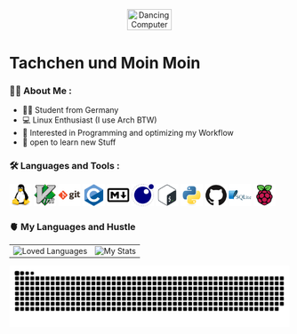 <!-- Endlich hab ich mich auch dazu bringen koennen. Wyld -->

<div id="header" align="center">
  <img src="https://media.giphy.com/media/MT5UUV1d4CXE2A37Dg/giphy.gif" title="Dancing Computer" **alt="Dancing Computer" width="40%" height="40%"/>
</div>

# Tachchen und Moin Moin

### 👨‍💻 About Me :
* 👨‍🎓 Student from Germany 
* 💻 Linux Enthusiast (I use Arch BTW)
* 🤔 Interested in Programming and optimizing my Workflow
* 🏫 open to learn new Stuff 

### 🛠️ Languages and Tools :
<div>
  <img src="https://github.com/devicons/devicon/blob/master/icons/linux/linux-original.svg" title="Linux" **alt="Linux" width="40" height="40"/>
  <img src="https://github.com/devicons/devicon/blob/master/icons/vim/vim-original.svg" title="Vim" **alt="Vim" width="40" height="40"/>
  <img src="https://github.com/devicons/devicon/blob/master/icons/git/git-original-wordmark.svg" title="Git" **alt="Git" width="40" height="40"/>
  <img src="https://github.com/devicons/devicon/blob/master/icons/c/c-original.svg" title="C" **alt="C" width="40" height="40"/>
  <img src="https://github.com/devicons/devicon/blob/master/icons/markdown/markdown-original.svg" title="Markdown" **alt="Markdown" width="40" height="40"/>
  <img src="https://github.com/devicons/devicon/blob/master/icons/lua/lua-original.svg" title="Lua" **alt="Lua" width="40" height="40"/>
  <img src="https://github.com/devicons/devicon/blob/master/icons/bash/bash-original.svg" title="Bash" **alt="Bash" width="40" height="40"/>
  <img src="https://github.com/devicons/devicon/blob/master/icons/python/python-original.svg" title="Python" **alt="Python" width="40" height="40"/>
  <img src="https://github.com/devicons/devicon/blob/master/icons/github/github-original.svg" title="Github" **alt="Github" width="40" height="40"/>
  <img src="https://github.com/devicons/devicon/blob/master/icons/sqlite/sqlite-original-wordmark.svg" title="SQLite" **alt="SQLite" width="40" height="40"/>
  <img src="https://github.com/devicons/devicon/blob/master/icons/raspberrypi/raspberrypi-original.svg" title="Raspberry Pi" **alt="Raspberry Pi" width="40" height="40"/>
</div>


<!-- To learn more about me click [here](https://jxstxs.github.io/minimalist-portfolio/) (only in german). -->

### 🫀 My Languages and Hustle
<table>
  <tr>
    <td>
      <img src="https://github-readme-stats.vercel.app/api/top-langs/?username=Jxstxs&hide=roff&hide_title=true&show_icons=true&layout=compact&theme=github_dark&hide_border=true" title="Loved Languages" **alt="Loved Languages"/>
    </td>
    <td>
      <img src="https://github-readme-stats.vercel.app/api?username=Jxstxs&hide_title=true&show_icons=true&theme=github_dark&hide=contribs&include_all_commits=true&count_private=true&hide_border=true" title="My Stats" **alt="My Stats"/>
    </td>
  </tr>
</table>

<!--

### 🏩 My Loved Projects
idk
<table>
  <tr>
    <td>
      <img src="https://github-readme-stats.vercel.app/api/pin/?username=Jxstxs&repo=dotfiles&theme=github_dark&hide_border=true" title="Dotfiles" **alt="Dotfiles"/>
    </td>
    <td>
      <img src="https://github-readme-stats.vercel.app/api/pin/?username=Jxstxs&repo=noicetask&theme=github_dark&hide_border=true" title="Noicetask" **alt="Noicetask"/>
    </td>
    </tr>
    <tr>
    <td>
      <img src="https://github-readme-stats.vercel.app/api/pin/?username=Jxstxs&repo=nvim-config&theme=github_dark&hide_border=true" title="keystack.nvim" **alt="keystack.nvim"/>
    </td>
    <td>
      <img src="https://github-readme-stats.vercel.app/api/pin/?username=Jxstxs&repo=keystack.nvim&theme=github_dark&hide_border=true" title="keystack.nvim" **alt="keystack.nvim"/>
    </td>
  </tr>
</table>

-->

![github contribution grid snake animation](https://raw.githubusercontent.com/Jxstxs/Jxstxs/output/github-contribution-grid-snake-dark.svg)

<img src="https://komarev.com/ghpvc/?username=Jxstxs&style=flat-square&color=blue" alt=""/>
